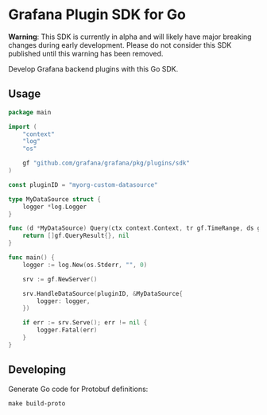 # Grafana Plugin SDK for Go

**Warning**: This SDK is currently in alpha and will likely have major breaking changes during early development. Please do not consider this SDK published until this warning has been removed.

Develop Grafana backend plugins with this Go SDK.

## Usage

```go
package main

import (
	"context"
	"log"
	"os"

	gf "github.com/grafana/grafana/pkg/plugins/sdk"
)

const pluginID = "myorg-custom-datasource"

type MyDataSource struct {
	logger *log.Logger
}

func (d *MyDataSource) Query(ctx context.Context, tr gf.TimeRange, ds gf.DataSourceInfo, queries []gf.Query) ([]gf.QueryResult, error) {
	return []gf.QueryResult{}, nil
}

func main() {
	logger := log.New(os.Stderr, "", 0)

	srv := gf.NewServer()

	srv.HandleDataSource(pluginID, &MyDataSource{
		logger: logger,
	})

	if err := srv.Serve(); err != nil {
		logger.Fatal(err)
	}
}
```

## Developing

Generate Go code for Protobuf definitions:

```
make build-proto
```
